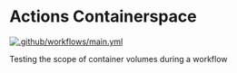 # Actions Containerspace

[![.github/workflows/main.yml](https://github.com/istherepie/actions-containerspace/actions/workflows/main.yml/badge.svg)](https://github.com/istherepie/actions-containerspace/actions/workflows/main.yml)

Testing the scope of container volumes during a workflow
